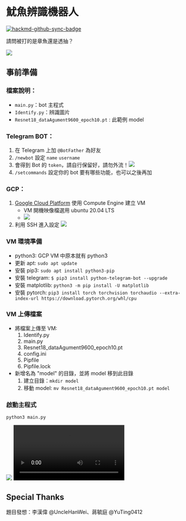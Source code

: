 # 魷魚辨識機器人

[![hackmd-github-sync-badge](https://hackmd.io/O4cT1cBvSHSVdRCKPXAGrQ/badge)](https://hackmd.io/O4cT1cBvSHSVdRCKPXAGrQ)

請問被打的是章魚還是透抽？

![](https://i.imgur.com/Wkp5Mn2.gif)
## 事前準備
### 檔案說明：
- `main.py`：bot 主程式
- `Identify.py`：辨識圖片
- `Resnet18_dataAgument9600_epoch10.pt` : 此範例 model

### Telegram BOT：
1. 在 Telegram 上加 `@BotFather` 為好友
2. `/newbot` 設定 `name` `username`
3. 會得到 Bot 的 `token`，請自行保留好，請勿外流！![](https://i.imgur.com/Hu4k9ha.jpg)
4. `/setcommands` 設定你的 bot 要有哪些功能，也可以之後再加

### GCP：
1. [Google Cloud Platform](https://cloud.google.com/) 使用 Compute Engine 建立 VM
    - VM 開機映像檔選用 ubuntu 20.04 LTS
    - ![](https://i.imgur.com/z7hkM5i.png)
2. 利用 SSH 進入設定
    ![](https://i.imgur.com/zyo3sKP.png)

### VM 環境準備
- python3: GCP VM 中原本就有 python3
- 更新 apt: `sudo apt update`
- 安裝 pip3: `sudo apt install python3-pip`
- 安裝 telegram: `$ pip3 install python-telegram-bot --upgrade
`
- 安裝 matplotlib: `python3 -m pip install -U matplotlib`
- 安裝 pytorch: `pip3 install torch torchvision torchaudio --extra-index-url https://download.pytorch.org/whl/cpu`

### VM 上傳檔案
- 將檔案上傳至 VM:
    1. Identify.py 
    2. main.py
    3. Resnet18_dataAgument9600_epoch10.pt
    4. config.ini
    5. Pipfile
    6. Pipfile.lock
- 新增名為 "model" 的目錄，並將 model 移到此目錄
    1. 建立目錄：`mkdir model`
    2. 移動 model: `mv Resnet18_dataAgument9600_epoch10.pt model`

### 啟動主程式
`python3 main.py`

![](https://i.imgur.com/L1TvGgj.png)
![](https://github.com/NCNU-OpenSource/squid_bot/blob/main/ezgif.com-gif-maker.mp4)

## Special Thanks
題目發想：李漢偉 @UncleHanWei、蔣毓庭 @YuTing0412
